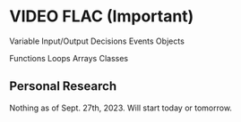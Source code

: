 # VIDEO FLAC (Important)

Variable
Input/Output
Decisions
Events
Objects

Functions
Loops
Arrays
Classes

## Personal Research

Nothing as of Sept. 27th, 2023. Will start today or tomorrow.

